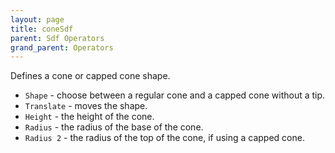 ```yaml
---
layout: page
title: coneSdf
parent: Sdf Operators
grand_parent: Operators
---
```


Defines a cone or capped cone shape.

* `Shape` - choose between a regular cone and a capped cone without a tip.
* `Translate` - moves the shape.
* `Height` - the height of the cone.
* `Radius` - the radius of the base of the cone.
* `Radius 2` - the radius of the top of the cone, if using a capped cone.
